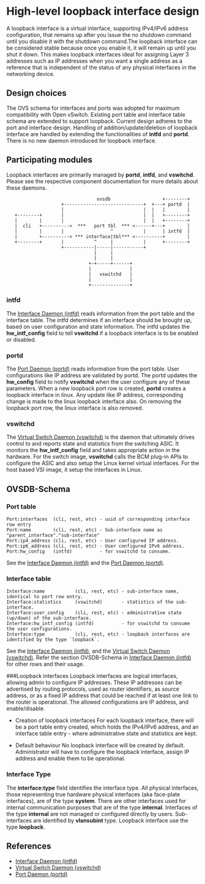 # High-level loopback interface design

A loopback interface is a virtual interface, supporting IPv4/IPv6 address configuration, that remains up after you issue the no shutdown command until you disable it with the shutdown command.The loopback interface can be considered stable because once you enable it, it will remain up until you shut it down. This makes loopback interfaces ideal for assigning Layer 3 addresses such as IP addresses when you want a single address as a reference that is independent of the status of any physical interfaces in the networking device.


## Design choices
The OVS schema for interfaces and ports was adopted for maximum compatibility with Open vSwitch. Existing port table and interface table schema are extended to support loopback. Current design adheres to the port and interface design. Handling of addition/update/deletion of loopback interface are handled by extending the functionalities of **intfd** and **portd**. There is no new daemon introduced for loopback interface.


## Participating modules
Loopback interfaces are primarily managed by **portd**, **intfd**, and **vswitchd**. Please see the respective component documentation for more details about these daemons.

```
                                 ovsdb                   +--------+
                    +-----------------------------+  +---+ portd  |
                    |                             |  |   |        |
   +--------+       |                             |  |   +--------+
   |        |       |                             |  |   +--------+
   |  cli   +---------->  ***   port tbl  *** <------+---+        |
   |        |       |                 ^           |      | intfd  |
   |        +----------> *** interface|tbl*** <----------+        |
   +--------+       |           ^     |           |      +--------+
                    +-----------|-----|-----------+
                                |     |
                                |     |
                              +-+-----+------+
                              |              |
                              |   vswitchd   |
                              |              |
                              +--------------+

```


### intfd
The [Interface Daemon (intfd)](http://www.openswitch.net/documents/dev/ops-intfd/DESIGN) reads information from the port table and the interface table. The intfd determines if an interface should be brought up, based on user configuration and state information. The intfd updates the **hw_intf_config** field to tell **vswitchd** if a loopback interface is to be enabled or disabled.

### portd
The [Port Daemon (portd)](http://www.openswitch.net/documents/dev/ops-portd/DESIGN) reads information from the port table. User configurations like IP address are validated by portd. The portd updates the **hw_config** field to notify **vswitchd** when the user configure any of these parameters. When a new loopback port row is created, **portd** creates a loopback interface in linux. Any update like IP address, corresponding change is made to the linux loopback interface also. On removing the loopback port row, the linux interface is also removed.

### vswitchd
The [Virtual Switch Daemon (vswitchd)](http://www.openswitch.net/documents/dev/ops-openvswitch/DESIGN) is the daemon that ultimately drives control to and reports state and statistics from the switching ASIC. It monitors the **hw_intf_config** field and takes appropriate action in the hardware. For the switch image, **vswitchd** calls the BCM plug-in APIs to configure the ASIC and also setup the Linux kernel virtual interfaces. For the host based VSI image, it setup the interfaces in Linux.


## OVSDB-Schema


### Port table
```
Port:interfaces  (cli, rest, etc) - uuid of corresponding interface row entry
Port:name        (cli, rest, etc) - Sub-interface name as "parent_interface"."sub-interface"
Port:ip4_address (cli, rest, etc) - User configured IP address.
Port:ip6_address (cli, rest, etc) - User configured IPv6 address.
Port:hw_config   (intfd)          - for vswitchd to consume.

```
See the [Interface Daemon (intfd)](http://www.openswitch.net/documents/dev/ops-intfd/DESIGN) and the [Port Daemon (portd)](http://www.openswitch.net/documents/dev/ops-portd/DESIGN).



### Interface table
```
Interface:name           (cli, rest, etc) - sub-interface name, identical to port row entry.
Interface:statistics     (vswitchd)       - statistics of the sub-interface.
Interface:user_config    (cli, rest, etc) - administrative state (up/down) of the sub-interface.
Interface:hw_intf_config (intfd)          - for vswitchd to consume the user configurations.
Interface:type           (cli, rest, etc) - loopback interfaces are identified by the type `loopback`.
```
See the [Interface Daemon (intfd)](http://www.openswitch.net/documents/dev/ops-intfd/DESIGN), and the [Virtual Switch Daemon (vswitchd)](http://www.openswitch.net/documents/dev/ops-openvswitch/DESIGN).
Refer the section OVSDB-Schema in [Interface Daemon (intfd)](http://www.openswitch.net/documents/dev/ops-intfd/DESIGN) for other rows and their usage.


###Loopback interfaces
Loopback interfaces are logical interfaces, allowing admin to configure IP addresses. These IP addresses can be advertised by routing protocols, used as router identifiers, as source address, or as a fixed IP address that could be reached if at least one link to the router is operational. The allowed configurations are IP address, and enable/disable.

* Creation of loopback interfaces
For each loopback interface, there will be a port table entry created, which holds the IPv4/IPv6 address, and an interface table entry - where administrative state and statistics are kept.

* Default behaviour
No loopback interface will be created by default. Administrator will have to configure the loopback interface, assign IP address and enable them to be operational.

### Interface Type
The **interface:type** field identifies the interface type. All physical interfaces, those representing true hardware physical interfaces (aka face-plate interfaces), are of the type **system**. There are other interfaces used for internal communication purposes that are of the type **internal**. Interfaces of the type **internal** are not managed or configured directly by users. Sub-interfaces are identified by **vlansubint** type. Loopback interface use the type **loopback**.

## References
* [Interface Daemon (intfd)](http://www.openswitch.net/documents/dev/ops-intfd/DESIGN)
* [Virtual Switch Daemon (vswitchd)](http://www.openswitch.net/documents/dev/ops-openvswitch/DESIGN)
* [Port Daemon (portd)](http://www.openswitch.net/documents/dev/ops-portd/DESIGN)
